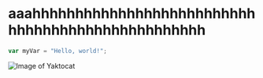 # aaahhhhhhhhhhhhhhhhhhhhhhhhhhhhhhhhhhhhhhhhhhhhhhhhh
``` javascript
var myVar = "Hello, world!";
```
![Image of Yaktocat](https://octodex.github.com/images/yaktocat.png)
